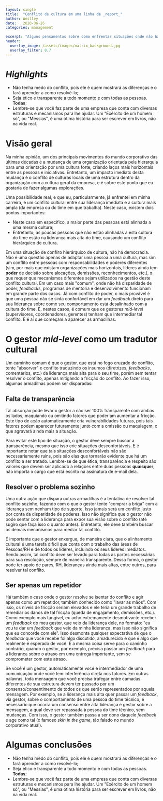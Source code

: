 ```yaml
---
layout: single
title:  "Conflito de cultura em uma linha de _report_"
author: Weslley
date:   2020-06-26
categories: management
 
excerpt: "Alguns pensamentos sobre como enfrentar situações onde não há um alinhamento cultural completo entre as camadas vizinhas de sua linha de _report_"
header:
  overlay_image: /assets/images/matrix_background.jpg
  overlay_filter: 0.7
---
```


# _Highlights_

- Não tenha medo do conflito, pois ele é quem mostrará as diferenças e o fará aprender a como resolvê-lo;
- Seja ético e transparente a todo momento e com todas as pessoas. **Todas**;
- Lembre-se que você faz parte de uma empresa que conta com diversas estruturas e mecanismos para lhe ajudar. Um "Exército de um homem só", ou "Messias", é uma ótima história para ser escrever em livros, não na vida real.

# Visão geral

Na minha opinião, um dos principais movimentos do mundo corporativo das últimas décadas é a mudança de uma organização orientada pela hierarquia para uma orientação por uma cultura forte, criando laços mais horizontais entre as pessoas e iniciativas. Entretanto, um impacto imediato desta mudança é o conflito de culturas locais de uma estrutura dentro da organização com a cultura geral da empresa, e é sobre este ponto que eu gostaria de fazer algumas explorações.

Uma possibilidade real, e que eu, particularmente, já enfrentei em minha carreira, é um conflito cultural entre sua liderança imediata e a cultura mais ampla (da empresa ou do time em que trabalha). Neste caso, existem dois pontos importantes:
- Neste caso em específico, a maior parte das pessoas está alinhada a uma mesma cultura;
- Entretanto, as poucas pessoas que não estão alinhadas a esta cultura do time estão na liderança mais alta do time, causando um conflito hierárquico de cultura.

Em uma situação de conflito hierárquico de cultura, não há democracia. Não é uma questão apenas de adaptar uma pessoa a uma cultura, mas sim um conflito entre pessoas com responsabilidades e poderes diferentes (sim, por mais que existam organizações mais horizontais, líderes ainda tem **poder** de decisão sobre alocações, demissões, reconhecimentos, etc.), o que requer que mecanismos diferentes sejam utilizados na gestão deste conflito cultural. Em um caso mais "comum", onde não há disparidade de poder, _feedbacks_, programas de mentoria e desenvolvimento funcionam em grande parte dos casos. Já com conflito de poder, o mais provável é que uma pessoa não se sinta confortável em dar um _feedback_ direto para sua liderança sobre como seu comportamento está desalinhado com a cultura do time. E, nestes casos, é comum que os gestores _mid-level_ (supervisores, coordenadores, gerentes) tenham que intermediar tal conflito. E é aí que começam a aparecer as armadilhas.

# O gestor _mid-level_ como um tradutor cultural

Um caminho comum é que o gestor, que está no fogo cruzado do conflito, tente "absorver" o conflito traduzindo os insumos (diretrizes, _feedbacks_, comentários, etc.) da liderança mais alta para o seu time, porém sem tentar resolver o conflito, apenas mitigando a fricção do conflito. Ao fazer isso, algumas armadilhas podem ser disparadas:

## Falta de transparência

Tal absorção pode levar o gestor a não ser 100% transparente com ambas os lados, maquiando ou omitindo fatores que poderiam aumentar a fricção. Este tipo de ação automaticamente cria vulnerabilidades futuras, pois tais fatores podem aparecer futuramente junto com a omissão ou maquiagem, o que agravará ainda mais a situação. 

Para evitar este tipo de situação, o gestor deve sempre buscar a transparência, mesmo que isso crie situações desconfortáveis. E é importante notar que tais situações desconfortáveis não são necessariamente ruins, pois são elas que tornarão evidente que há um conflito a ser tratado. Lembre-se de que ética, transparência e respeito são valores que devem ser aplicado a relações entre duas pessoas **quaisquer**, não importa o cargo que está escrito na assinatura de e-mail dela.

## Resolver o problema sozinho

Uma outra ação que dispara outras armadilhas é a tentativa de resolver tal conflito sozinho, fazendo com o que o gestor tente "comprar a briga" com a liderança sem nenhum tipo de suporte. Isso jamais será um conflito justo por conta da disparidade de poderes. Isso não significa que o gestor não pode sentar com a liderança para expor sua visão sobre o conflito (até sugiro que faça isso o quanto antes). Entretanto, ele deve também buscar os demais mecanismos para mediar tal conflito.

É importante que o gestor enxergue, de maneira clara, que o alinhamento cultural é uma tarefa difícil que conta com o trabalho das áreas de Pessoas/RH e de todos os líderes, incluindo os seus líderes imediatos. Sendo assim, tal conflito deve ser levado para todas as partes necessárias para sua resolução, sempre de maneira transparente. Dessa forma, o gestor pode ter apoio de pares, RH, lideranças ainda mais altas, entre outros, para resolver tal conflito.

## Ser apenas um repetidor

Há também o caso onde o gestor resolve se isentar do conflito e agir apenas como um repetidor, também conhecido como "lavar as mãos". Com isso, os níveis de fricção seriam elevados e ele teria um grande trabalho de remediar os danos de tal fricção (queda de engajamento, demissões, etc.). Como exemplo mais tangível, eu acho extremamente desmotivante receber um _feedback_ do meu gestor, que veio da liderança dele, no formato: "eu vou te dar um _feedback_ que veio da minha liderança, mas isso não significa que eu concorde com ele". Isso desmonta qualquer expectativa de que o _feedback_ que você recebe foi algo discutido, amadurecido e que é algo que realmente é esperado de você. E a mesma coisa serve para o caminho contrário, quando o gestor, por exemplo, precisa passar um _feedback_ para a liderança sobre o atraso em uma entrega importante, sem se comprometer com este atraso.

Se você é um gestor, automaticamente você é intermediador de uma comunicação onde você tem interferência direta nos fatores. Em outras palavras, toda mensagem que você precisa trafegar entre camadas diferentes de sua estrutura devem ter passado por um consenso/consentimento de todos os que serão representados por aquela mensagem. Por exemplo, se a liderança mais alta quer passar um _feedback_, via gestor, sobre o comportamento de uma pessoa do time técnico, é necessário que ocorra um consenso entre alta liderança e gestor sobre a mensagem, a qual deve ser repassada à pessoa do time técnico, sem mudanças. Com isso, o gestor também passa a ser dono daquele _feedback_ e age como tal (o famoso _skin in the game_, tão falado no mundo corporativo atual).

# Algumas conclusões

- Não tenha medo do conflito, pois ele é quem mostrará as diferenças e o fará aprender a como resolvê-lo;
- Seja ético e transparente a todo momento e com todas as pessoas. **Todas**;
- Lembre-se que você faz parte de uma empresa que conta com diversas estruturas e mecanismos para lhe ajudar. Um "Exército de um homem só", ou "Messias", é uma ótima história para ser escrever em livros, não na vida real.